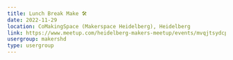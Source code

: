 ```yaml
---
title: Lunch Break Make 🛠️
date: 2022-11-29
location: CoMakingSpace (Makerspace Heidelberg), Heidelberg
link: https://www.meetup.com/heidelberg-makers-meetup/events/mvqjtsydcpbmc/
usergroup: makershd
type: usergroup
---
```

